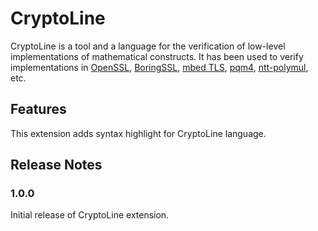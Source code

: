 
# CryptoLine

CryptoLine is a tool and a language for the verification of low-level implementations of
mathematical constructs. It has been used to verify implementations in
[OpenSSL](https://www.openssl.org),
[BoringSSL](https://opensource.google.com/projects/boringssl),
[mbed TLS](https://tls.mbed.org),
[pqm4](https://github.com/mupq/pqm4),
[ntt-polymul](https://github.com/ntt-polymul/ntt-polymul), etc.

## Features

This extension adds syntax highlight for CryptoLine language.

## Release Notes

### 1.0.0

Initial release of CryptoLine extension.

